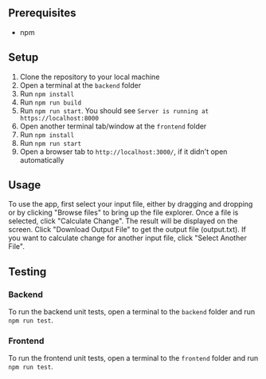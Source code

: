 ## Prerequisites

- npm

## Setup

1. Clone the repository to your local machine
1. Open a terminal at the `backend` folder
1. Run `npm install`
1. Run `npm run build`
1. Run `npm run start`. You should see `Server is running at https://localhost:8000`
1. Open another terminal tab/window at the `frontend` folder
1. Run `npm install`
1. Run `npm run start`
1. Open a browser tab to `http://localhost:3000/`, if it didn't open automatically

## Usage

To use the app, first select your input file, either by dragging and dropping or by clicking "Browse files" to bring up the file explorer. Once a file is selected, click "Calculate Change". The result will be displayed on the screen. Click "Download Output File" to get the output file (output.txt). If you want to calculate change for another input file, click "Select Another File".

## Testing

### Backend

To run the backend unit tests, open a terminal to the `backend` folder and run `npm run test`.

### Frontend

To run the frontend unit tests, open a terminal to the `frontend` folder and run `npm run test`.
